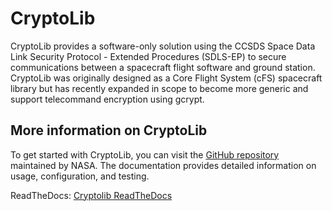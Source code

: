 # CryptoLib

CryptoLib provides a software-only solution using the CCSDS Space Data Link Security Protocol - Extended Procedures (SDLS-EP) to secure communications between a spacecraft flight software and ground station. CryptoLib was originally designed as a Core Flight System (cFS) spacecraft library but has recently expanded in scope to become more generic and support telecommand encryption using gcrypt. 

## More information on CryptoLib
To get started with CryptoLib, you can visit the [GitHub repository](https://github.com/nasa/CryptoLib/wiki#what-is-cryptolib) maintained by NASA. The documentation provides detailed information on usage, configuration, and testing.


ReadTheDocs:
[Cryptolib ReadTheDocs](https://nasa-cryptolib.readthedocs.io/en/latest/)